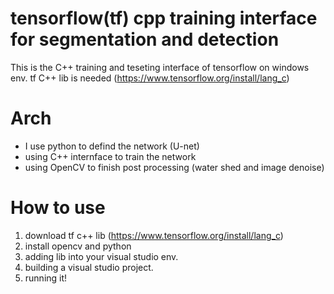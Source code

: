 # tensorflow(tf) cpp training interface for segmentation and detection 

This is the C++ training and teseting interface of tensorflow on windows env. 
tf C++ lib is needed (<https://www.tensorflow.org/install/lang_c>)

# Arch
- I use python to defind the network (U-net)
- using C++ internface to train the network
- using OpenCV to finish post processing (water shed and image denoise) 

# How to use
1.  download tf c++ lib (<https://www.tensorflow.org/install/lang_c>)
2.  install opencv and python
3.  adding lib into your visual studio env.
4.  building a visual studio project.
5.  running it!

